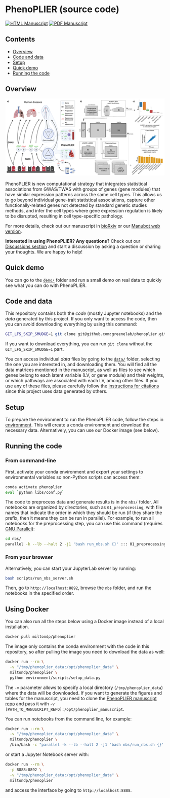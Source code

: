 # PhenoPLIER (source code)

<!--
Unit tests are disabled for now
[![Code tests](https://github.com/greenelab/phenoplier/workflows/tests/badge.svg)](https://github.com/greenelab/phenoplier/actions/workflows/pytest.yaml)
-->
[![HTML Manuscript](https://img.shields.io/badge/manuscript-HTML-blue.svg)](https://greenelab.github.io/phenoplier_manuscript/)
[![PDF Manuscript](https://img.shields.io/badge/manuscript-PDF-blue.svg)](https://greenelab.github.io/phenoplier_manuscript/manuscript.pdf)

## Contents

 * [Overview](#overview)
 * [Code and data](#code-and-data)
 * [Setup](#setup)
 * [Quick demo](#quick-demo)
 * [Running the code](#running-the-code)

## Overview

![](images/phenoplier_overview.png)

PhenoPLIER is new computational strategy that integrates statistical associations from GWAS/TWAS with groups of genes (gene modules) that have similar expression patterns across the same cell types.
This allows us to go beyond individual gene-trait statistical associations, capture other functionally-related genes not detected by standard genetic studies methods, and infer the cell types where gene expression regulation is likely to be disrupted, resulting in cell type-specific pathology.

For more details, check out our manuscript in [bioRxiv](https://doi.org/10.1101/2021.07.05.450786) or our [Manubot web version](https://greenelab.github.io/phenoplier_manuscript/).

**Interested in using PhenoPLIER? Any questions?** Check out our [Discussions section](https://github.com/greenelab/phenoplier/discussions) and start a discussion by asking a question or sharing your thoughts. We are happy to help!

## Quick demo

You can go to the [`demo/`](nbs/99_demo) folder and run a small demo on real data to quickly see what you can do with PhenoPLIER. 

## Code and data

This repository contains both the *code* (mostly Jupyter notebooks) and the *data* generated by this project.
If you only want to access the code, then you can avoid downloading everything by using this command:
```bash
GIT_LFS_SKIP_SMUDGE=1 git clone git@github.com:greenelab/phenoplier.git
```

If you want to download everything, you can run `git clone` without the `GIT_LFS_SKIP_SMUDGE=1` part.

You can access individual *data* files by going to the [`data/`](data/) folder, selecting the one you are interested in, and downloading them.
You will find all the data matrices mentioned in the manuscript, as well as files to see which genes belong to each latent variable (LV, or gene module) and their weights, or which pathways are associated with each LV, among other files.
If you use any of these files, please carefully follow the [instructions for citations](data/) since this project uses data generated by others.

## Setup

To prepare the environment to run the PhenoPLIER code, follow the steps in
[environment](environment/). This will create a conda environment and download
the necessary data. Alternatively, you can use our Docker image (see below).

## Running the code

### From command-line

First, activate your conda environment and export your settings to environmental variables so non-Python scripts can access them:
```bash
conda activate phenoplier
eval `python libs/conf.py`
```

The code to preprocess data and generate results is in the `nbs/` folder. All
notebooks are organized by directories, such as `01_preprocessing`, with file
names that indicate the order in which they should be run (if they share the prefix, then it
means they can be run in parallel). For example, to run
all notebooks for the preprocessing step, you can use this command (requires
[GNU Parallel](https://www.gnu.org/software/parallel/)):

```bash
cd nbs/
parallel -k --lb --halt 2 -j1 'bash run_nbs.sh {}' ::: 01_preprocessing/*.ipynb
```

<!--
Or if you want to run all the analyses at once, you can use:

```bash
shopt -s globstar
parallel -k --lb --halt 2 -j1 'bash run_nbs.sh {}' ::: nbs/{,**/}*.ipynb
```
-->

### From your browser

Alternatively, you can start your JupyterLab server by running:

```bash
bash scripts/run_nbs_server.sh
```

Then, go to `http://localhost:8892`, browse the `nbs` folder, and run the
notebooks in the specified order.

## Using Docker

You can also run all the steps below using a Docker image instead of a local installation.

```bash
docker pull miltondp/phenoplier
```

The image only contains the conda environment with the code in this repository, so after pulling the image you need to download the data as well:

```bash
docker run --rm \
  -v "/tmp/phenoplier_data:/opt/phenoplier_data" \
  miltondp/phenoplier \
  python environment/scripts/setup_data.py
```

The `-v` parameter allows to specify a local directory (`/tmp/phenoplier_data`) where the data will be downloaded.
If you want to generate the figures and tables for the manuscript, you need to clone the [PhenoPLIER manuscript repo](https://github.com/greenelab/phenoplier_manuscript) and pass it with `-v [PATH_TO_MANUSCRIPT_REPO]:/opt/phenoplier_manuscript`.

You can run notebooks from the command line, for example:

```bash
docker run --rm \
  -v "/tmp/phenoplier_data:/opt/phenoplier_data" \
  miltondp/phenoplier \
  /bin/bash -c "parallel -k --lb --halt 2 -j1 'bash nbs/run_nbs.sh {}' ::: nbs/01_preprocessing/*.ipynb"
```

or start a Jupyter Notebook server with:

```bash
docker run --rm \
  -p 8888:8892 \
  -v "/tmp/phenoplier_data:/opt/phenoplier_data" \
  miltondp/phenoplier
```

and access the interface by going to `http://localhost:8888`.

